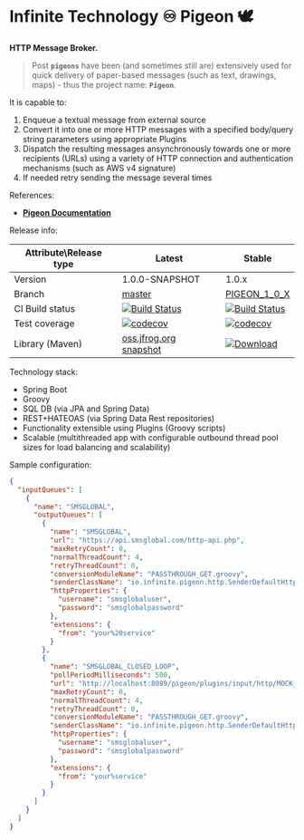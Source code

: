# Infinite Technology ♾ Pigeon 🕊

**HTTP Message Broker.**

> Post **`pigeons`** have been (and sometimes still are) extensively used for quick delivery of paper-based messages (such as text, drawings, maps) - thus the project name: **`Pigeon`**.

It is capable to:
1) Enqueue a textual message from external source
2) Convert it into one or more HTTP messages with a specified body/query string parameters using appropriate Plugins
3) Dispatch the resulting messages ansynchronously towards one or more recipients (URLs) using a variety of HTTP connection and authentication mechanisms (such as AWS v4 signature)
4) If needed retry sending the message several times

References:
* [**Pigeon Documentation**](https://github.com/INFINITE-TECHNOLOGY/PIGEON/wiki)

Release info:

|Attribute\Release type|Latest|Stable|
|----------------------|------|------|
|Version|1.0.0-SNAPSHOT|1.0.x|
|Branch|[master](https://github.com/INFINITE-TECHNOLOGY/PIGEON)|[PIGEON_1_0_X](https://github.com/INFINITE-TECHNOLOGY/PIGEON/tree/PIGEON_1_0_X)|
|CI Build status|[![Build Status](https://travis-ci.com/INFINITE-TECHNOLOGY/PIGEON.svg?branch=master)](https://travis-ci.com/INFINITE-TECHNOLOGY/PIGEON)|[![Build Status](https://travis-ci.com/INFINITE-TECHNOLOGY/PIGEON.svg?branch=PIGEON_1_0_X)](https://travis-ci.com/INFINITE-TECHNOLOGY/PIGEON)|
|Test coverage|[![codecov](https://codecov.io/gh/INFINITE-TECHNOLOGY/PIGEON/branch/master/graphs/badge.svg)](https://codecov.io/gh/INFINITE-TECHNOLOGY/PIGEON/branch/master/graphs)|[![codecov](https://codecov.io/gh/INFINITE-TECHNOLOGY/PIGEON/branch/PIGEON_1_0_X/graphs/badge.svg)](https://codecov.io/gh/INFINITE-TECHNOLOGY/PIGEON/branch/PIGEON_1_0_X/graphs)|
|Library (Maven)|[oss.jfrog.org snapshot](https://oss.jfrog.org/artifactory/webapp/#/artifacts/browse/tree/General/oss-snapshot-local/io/infinite/pigeon/1.0.0-SNAPSHOT)|[ ![Download](https://api.bintray.com/packages/infinite-technology/m2/pigeon/images/download.svg) ](https://bintray.com/infinite-technology/m2/pigeon/_latestVersion)|

Technology stack:
* Spring Boot
* Groovy
* SQL DB (via JPA and Spring Data)
* REST+HATEOAS (via Spring Data Rest repositories)
* Functionality extensible using Plugins (Groovy scripts)
* Scalable (multithreaded app with configurable outbound thread pool sizes for load balancing and scalability)

Sample configuration:

```json
{
  "inputQueues": [
    {
      "name": "SMSGLOBAL",
      "outputQueues": [
        {
          "name": "SMSGLOBAL",
          "url": "https://api.smsglobal.com/http-api.php",
          "maxRetryCount": 0,
          "normalThreadCount": 4,
          "retryThreadCount": 0,
          "conversionModuleName": "PASSTHROUGH_GET.groovy",
          "senderClassName": "io.infinite.pigeon.http.SenderDefaultHttps",
          "httpProperties": {
            "username": "smsglobaluser",
            "password": "smsglobalpassword"
          },
          "extensions": {
            "from": "your%20service"
          }
        },
        {
          "name": "SMSGLOBAL_CLOSED_LOOP",
          "pollPeriodMilliseconds": 500,
          "url": "http://localhost:8089/pigeon/plugins/input/http/MOCK_SMSGLOBAL_HTTP",
          "maxRetryCount": 0,
          "normalThreadCount": 4,
          "retryThreadCount": 0,
          "conversionModuleName": "PASSTHROUGH_GET.groovy",
          "senderClassName": "io.infinite.pigeon.http.SenderDefaultHttp",
          "httpProperties": {
            "username": "smsglobaluser",
            "password": "smsglobalpassword"
          },
          "extensions": {
            "from": "your%service"
          }
        }
      ]
    }
  ]
}
```

